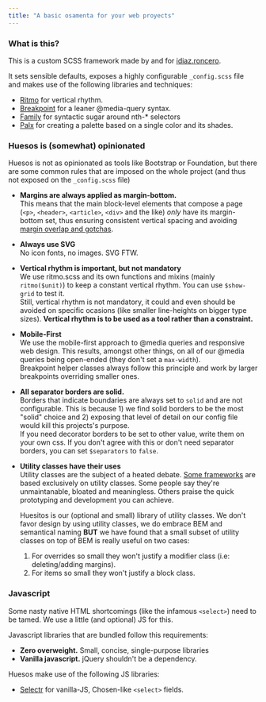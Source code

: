 ```yaml
---
title: "A basic osamenta for your web proyects"
---
```


### What is this?

This is a custom SCSS framework made by and for [idiaz.roncero](http://idiazroncero.com).

It sets sensible defaults, exposes a highly configurable `_config.scss` file and makes use of the following libraries and techniques:

- [Ritmo](https://github.com/marzeelabs/ritmo) for vertical rhythm.
- [Breakpoint](http://breakpoint-sass.com/) for a leaner @media-query syntax.
- [Family](https://lukyvj.github.io/family.scss/) for syntactic sugar around nth-* selectors
- [Palx](https://palx.jxnblk.com/) for creating a palette based on a single color and its shades.

### Huesos is (somewhat) opinionated

Huesos is not as opinionated as tools like Bootstrap or Foundation, but there are some common rules that are imposed on the whole project (and thus not exposed on the `_config.scss` file)

- __Margins are always applied as margin-bottom.__  
  This means that the main block-level elements that compose a page (`<p>`, `<header>`, `<article>`, `<div>` and the like) *only* have its margin-bottom set, thus ensuring consistent vertical spacing and avoiding [margin overlap and gotchas](https://www.smashingmagazine.com/2019/07/margins-in-css/).


- __Always use SVG__  
  No icon fonts, no images. SVG FTW.


- __Vertical rhythm is important, but not mandatory__  
  We use ritmo.scss and its own functions and mixins (mainly `ritmo($unit)`) to keep a constant vertical rhythm. You can use `$show-grid` to test it.  
  Still, vertical rhythm is not mandatory, it could and even should be avoided on specific ocasions (like smaller line-heights on bigger type sizes). __Vertical rhythm is to be used as a tool rather than a constraint.__


- __Mobile-First__  
  We use the mobile-first approach to @media queries and responsive web design. This results, amongst other things, on all of our @media queries being open-ended (they don't set a `max-width`).  
  Breakpoint helper classes always follow this principle and work by larger breakpoints overriding smaller ones.


- __All separator borders are solid.__  
  Borders that indicate boundaries are always set to `solid` and are not configurable. This is because 1) we find solid borders to be the most "solid" choice and 2) exposing that level of detail on our config file would kill this projects's purpose.  
  If you need decorator borders to be set to other value, write them on your own css. If you don't agree with this or don't need separator borders, you can set `$separators` to `false`.


- __Utility classes have their uses__  
  Utility classes are the subject of a heated debate. [Some frameworks](https://tachyons.io/) are based exclusively on utility classes. Some people say they're unmaintanable, bloated and meaningless. Others praise the quick prototyping and development you can achieve.

  Huesitos is our (optional and small) library of utility classes. We don't favor design by using utility classes, we do embrace BEM and semantical naming __BUT__ we have found that a small subset of utility classes on top of BEM is really useful on two cases:

  1. For overrides so small they won't justify a modifier class (i.e: deleting/adding margins).
  2. For items so small they won't justify a block class.



### Javascript

Some nasty native HTML shortcomings (like the infamous `<select>`) need to be tamed. We use a little (and optional) JS for this.

Javascript libraries that are bundled follow this requirements:

- __Zero overweight.__ Small, concise, single-purpose libraries
- __Vanilla javascript.__ jQuery shouldn't be a dependency.

Huesos make use of the following JS libraries:

- [Selectr](https://github.com/Mobius1/Selectr) for vanilla-JS, Chosen-like `<select>` fields.
